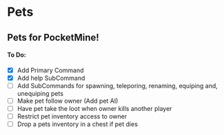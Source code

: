 # Pets
## Pets for PocketMine!
#### To Do:
- [x] Add Primary Command
- [x] Add help SubCommand
- [ ] Add SubCommands for spawning, teleporing, renaming, equiping and, unequiping pets 
- [ ] Make pet follow owner (Add pet AI)
- [ ] Have pet take the loot when owner kills another player
- [ ] Restrict pet inventory access to owner
- [ ] Drop a pets inventory in a chest if pet dies
